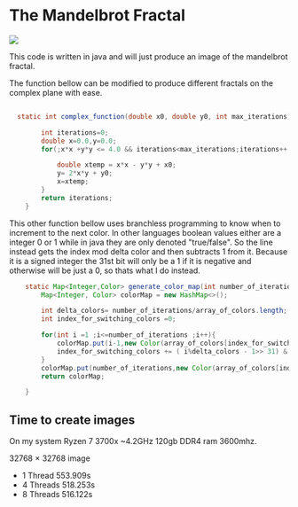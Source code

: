 # The Mandelbrot Fractal 

![](https://github.com/cmcdev-code/mandlebrot/blob/main/media/fractal100.gif)

This code is written in java and will just produce an image of the mandelbrot fractal.


The function bellow can be modified to produce different fractals on the complex plane with ease. 


```java

  static int complex_function(double x0, double y0, int max_iterations){

        int iterations=0;
        double x=0.0,y=0.0;        
        for(;x*x +y*y <= 4.0 && iterations<max_iterations;iterations++ ){

            double xtemp = x*x - y*y + x0;
            y= 2*x*y + y0;
            x=xtemp;
        }
        return iterations;
    }

```

This other function bellow uses branchless programming to know when to increment to the next color. In other languages boolean values either are a integer 0 or 1 while in java they are only denoted "true/false". So the line instead gets the index mod delta color and then subtracts 1 from it. Because it is a signed integer the 31st bit will only be a 1 if it is negative and otherwise will be just a 0, so thats what I do instead.

```java
    static Map<Integer,Color> generate_color_map(int number_of_iterations, int[] array_of_colors){
        Map<Integer, Color> colorMap = new HashMap<>();

        int delta_colors= number_of_iterations/array_of_colors.length;
        int index_for_switching_colors =0;

        for(int i =1 ;i<=number_of_iterations ;i++){
            colorMap.put(i-1,new Color(array_of_colors[index_for_switching_colors]));
            index_for_switching_colors += ( i%delta_colors - 1>> 31) & 0x1;
        }
        colorMap.put(number_of_iterations,new Color(array_of_colors[index_for_switching_colors-1]));
        return colorMap;

    } 
```
## Time to create images

On my system Ryzen 7 3700x ~4.2GHz 120gb DDR4 ram 3600mhz.

32768 $\times$ 32768 image 
* 1 Thread 553.909s
* 4 Threads 518.253s
* 8 Threads 516.122s
  
